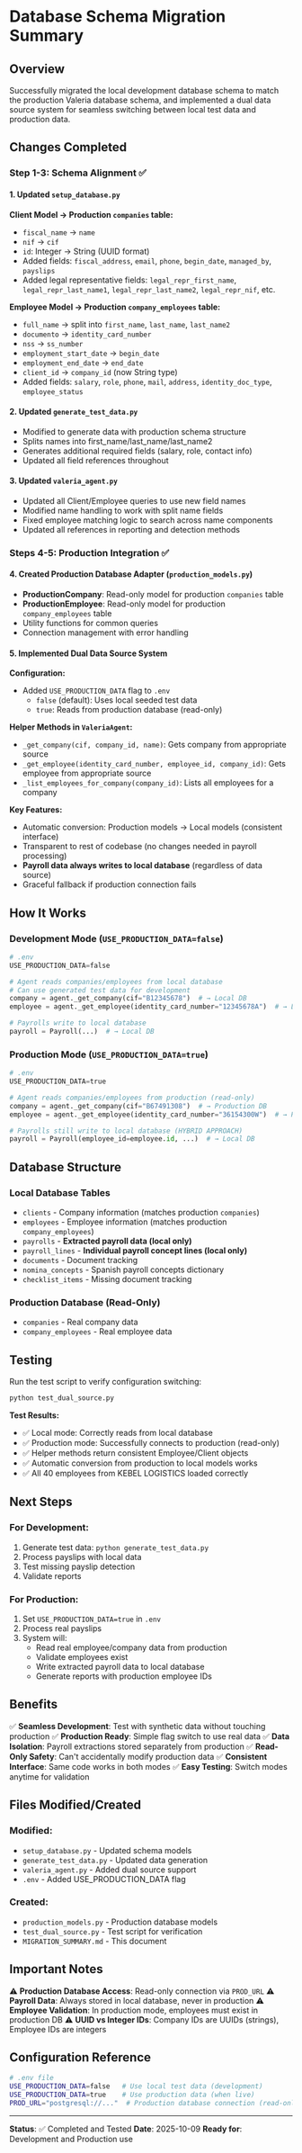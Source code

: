 # Database Schema Migration Summary

## Overview
Successfully migrated the local development database schema to match the production Valeria database schema, and implemented a dual data source system for seamless switching between local test data and production data.

## Changes Completed

### Step 1-3: Schema Alignment ✅

#### 1. Updated `setup_database.py`
**Client Model → Production `companies` table:**
- `fiscal_name` → `name`
- `nif` → `cif`
- `id`: Integer → String (UUID format)
- Added fields: `fiscal_address`, `email`, `phone`, `begin_date`, `managed_by`, `payslips`
- Added legal representative fields: `legal_repr_first_name`, `legal_repr_last_name1`, `legal_repr_last_name2`, `legal_repr_nif`, etc.

**Employee Model → Production `company_employees` table:**
- `full_name` → split into `first_name`, `last_name`, `last_name2`
- `documento` → `identity_card_number`
- `nss` → `ss_number`
- `employment_start_date` → `begin_date`
- `employment_end_date` → `end_date`
- `client_id` → `company_id` (now String type)
- Added fields: `salary`, `role`, `phone`, `mail`, `address`, `identity_doc_type`, `employee_status`

#### 2. Updated `generate_test_data.py`
- Modified to generate data with production schema structure
- Splits names into first_name/last_name/last_name2
- Generates additional required fields (salary, role, contact info)
- Updated all field references throughout

#### 3. Updated `valeria_agent.py`
- Updated all Client/Employee queries to use new field names
- Modified name handling to work with split name fields
- Fixed employee matching logic to search across name components
- Updated all references in reporting and detection methods

### Steps 4-5: Production Integration ✅

#### 4. Created Production Database Adapter (`production_models.py`)
- **ProductionCompany**: Read-only model for production `companies` table
- **ProductionEmployee**: Read-only model for production `company_employees` table
- Utility functions for common queries
- Connection management with error handling

#### 5. Implemented Dual Data Source System

**Configuration:**
- Added `USE_PRODUCTION_DATA` flag to `.env`
  - `false` (default): Uses local seeded test data
  - `true`: Reads from production database (read-only)

**Helper Methods in `ValeriaAgent`:**
- `_get_company(cif, company_id, name)`: Gets company from appropriate source
- `_get_employee(identity_card_number, employee_id, company_id)`: Gets employee from appropriate source
- `_list_employees_for_company(company_id)`: Lists all employees for a company

**Key Features:**
- Automatic conversion: Production models → Local models (consistent interface)
- Transparent to rest of codebase (no changes needed in payroll processing)
- **Payroll data always writes to local database** (regardless of data source)
- Graceful fallback if production connection fails

## How It Works

### Development Mode (`USE_PRODUCTION_DATA=false`)
```python
# .env
USE_PRODUCTION_DATA=false

# Agent reads companies/employees from local database
# Can use generated test data for development
company = agent._get_company(cif="B12345678")  # → Local DB
employee = agent._get_employee(identity_card_number="12345678A")  # → Local DB

# Payrolls write to local database
payroll = Payroll(...)  # → Local DB
```

### Production Mode (`USE_PRODUCTION_DATA=true`)
```python
# .env
USE_PRODUCTION_DATA=true

# Agent reads companies/employees from production (read-only)
company = agent._get_company(cif="B67491308")  # → Production DB
employee = agent._get_employee(identity_card_number="36154300W")  # → Production DB

# Payrolls still write to local database (HYBRID APPROACH)
payroll = Payroll(employee_id=employee.id, ...)  # → Local DB
```

## Database Structure

### Local Database Tables
- `clients` - Company information (matches production `companies`)
- `employees` - Employee information (matches production `company_employees`)
- `payrolls` - **Extracted payroll data (local only)**
- `payroll_lines` - **Individual payroll concept lines (local only)**
- `documents` - Document tracking
- `nomina_concepts` - Spanish payroll concepts dictionary
- `checklist_items` - Missing document tracking

### Production Database (Read-Only)
- `companies` - Real company data
- `company_employees` - Real employee data

## Testing

Run the test script to verify configuration switching:
```bash
python test_dual_source.py
```

**Test Results:**
- ✅ Local mode: Correctly reads from local database
- ✅ Production mode: Successfully connects to production (read-only)
- ✅ Helper methods return consistent Employee/Client objects
- ✅ Automatic conversion from production to local models works
- ✅ All 40 employees from KEBEL LOGISTICS loaded correctly

## Next Steps

### For Development:
1. Generate test data: `python generate_test_data.py`
2. Process payslips with local data
3. Test missing payslip detection
4. Validate reports

### For Production:
1. Set `USE_PRODUCTION_DATA=true` in `.env`
2. Process real payslips
3. System will:
   - Read real employee/company data from production
   - Validate employees exist
   - Write extracted payroll data to local database
   - Generate reports with production employee IDs

## Benefits

✅ **Seamless Development**: Test with synthetic data without touching production
✅ **Production Ready**: Simple flag switch to use real data
✅ **Data Isolation**: Payroll extractions stored separately from production
✅ **Read-Only Safety**: Can't accidentally modify production data
✅ **Consistent Interface**: Same code works in both modes
✅ **Easy Testing**: Switch modes anytime for validation

## Files Modified/Created

### Modified:
- `setup_database.py` - Updated schema models
- `generate_test_data.py` - Updated data generation
- `valeria_agent.py` - Added dual source support
- `.env` - Added USE_PRODUCTION_DATA flag

### Created:
- `production_models.py` - Production database models
- `test_dual_source.py` - Test script for verification
- `MIGRATION_SUMMARY.md` - This document

## Important Notes

⚠️ **Production Database Access**: Read-only connection via `PROD_URL`
⚠️ **Payroll Data**: Always stored in local database, never in production
⚠️ **Employee Validation**: In production mode, employees must exist in production DB
⚠️ **UUID vs Integer IDs**: Company IDs are UUIDs (strings), Employee IDs are integers

## Configuration Reference

```bash
# .env file
USE_PRODUCTION_DATA=false   # Use local test data (development)
USE_PRODUCTION_DATA=true    # Use production data (when live)
PROD_URL="postgresql://..."  # Production database connection (read-only)
```

---

**Status**: ✅ Completed and Tested
**Date**: 2025-10-09
**Ready for**: Development and Production use
